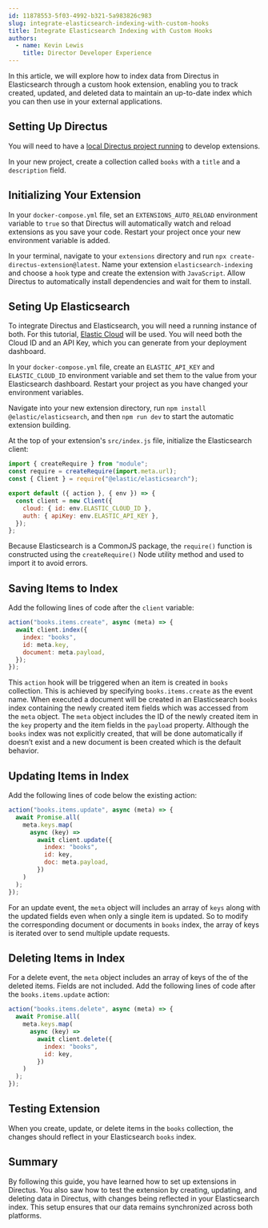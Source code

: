 ```yaml
---
id: 11878553-5f03-4992-b321-5a983826c983
slug: integrate-elasticsearch-indexing-with-custom-hooks
title: Integrate Elasticsearch Indexing with Custom Hooks
authors:
  - name: Kevin Lewis
    title: Director Developer Experience
---
```

In this article, we will explore how to index data from Directus in Elasticsearch through a custom hook extension, enabling you to track created, updated, and deleted data to maintain an up-to-date index which you can then use in your external applications.

## Setting Up Directus

You will need to have a [local Directus project running](/getting-started/create-a-project) to develop extensions. 

In your new project, create a collection called `books` with a `title` and a `description` field.

## Initializing Your Extension

In your `docker-compose.yml` file, set an `EXTENSIONS_AUTO_RELOAD` environment variable to `true` so that Directus will automatically watch and reload extensions as you save your code. Restart your project once your new environment variable is added.

In your terminal, navigate to your `extensions` directory and run `npx create-directus-extension@latest`. Name your extension `elasticsearch-indexing` and choose a `hook` type and create the extension with `JavaScript`. Allow Directus to automatically install dependencies and wait for them to install.

## Seting Up Elasticsearch

To integrate Directus and Elasticsearch, you will need a running instance of both. For this tutorial, [Elastic Cloud](https://www.elastic.co/cloud/elasticsearch-service/signup) will be used. You will need both the Cloud ID and an API Key, which you can generate from your deployment dashboard.

In your `docker-compose.yml` file, create an `ELASTIC_API_KEY` and `ELASTIC_CLOUD_ID` environment variable and set them to the value from your Elasticsearch dashboard. Restart your project as you have changed your environment variables.

Navigate into your new extension directory, run `npm install @elastic/elasticsearch`, and then `npm run dev` to start the automatic extension building.

At the top of your extension's `src/index.js` file, initialize the Elasticsearch client:

```javascript
import { createRequire } from "module";
const require = createRequire(import.meta.url);
const { Client } = require("@elastic/elasticsearch");

export default ({ action }, { env }) => {
  const client = new Client({
    cloud: { id: env.ELASTIC_CLOUD_ID },
    auth: { apiKey: env.ELASTIC_API_KEY },
  });
};
```
Because Elasticsearch is a CommonJS package, the `require()` function is constructed using the `createRequire()` Node utility method and used to import it to avoid errors. 
## Saving Items to Index
Add the following lines of code after the `client` variable:
```javascript
action("books.items.create", async (meta) => {
  await client.index({
    index: "books",
    id: meta.key,
    document: meta.payload,
  });
});
```
This `action` hook will be triggered when an item is created in `books` collection. This is achieved by specifying `books.items.create` as the event name. 
When executed a document will be created in an Elasticsearch `books` index containing the newly created item fields which was accessed from the `meta` object. The `meta` object includes the ID of the newly created item in the `key` property and the item fields in the `payload` property.
Although the `books` index was not explicitly created, that will be done automatically if doesn’t exist and a new document is been created which is the default behavior.
## Updating Items in Index
Add the following lines of code below the existing action:
```javascript
action("books.items.update", async (meta) => {
  await Promise.all(
    meta.keys.map(
      async (key) =>
        await client.update({
          index: "books",
          id: key,
          doc: meta.payload,
        })
    )
  );
});
```
For an update event, the `meta` object will includes an array of `keys` along with the updated fields even when only a single item is updated. So to modify the corresponding document or documents in `books` index, the array of keys is iterated over to send multiple update requests.

## Deleting Items in Index
For a delete event, the `meta` object includes an array of keys of the of the deleted items. Fields are not included. Add the following lines of code after the `books.items.update` action:
```javascript
action("books.items.delete", async (meta) => {
  await Promise.all(
    meta.keys.map(
      async (key) =>
        await client.delete({
          index: "books",
          id: key,
        })
    )
  );
});
```

## Testing Extension
When you create, update, or delete items in the `books` collection, the changes should reflect in your Elasticsearch `books` index.

## Summary
By following this guide, you have learned how to set up extensions in Directus. You also saw how to test the extension by creating, updating, and deleting data in Directus, with changes being reflected in your Elasticsearch index. This setup ensures that our data remains synchronized across both platforms.
